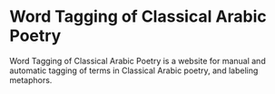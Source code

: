 # Word Tagging of Classical Arabic Poetry 
Word Tagging of Classical Arabic Poetry is a website for manual and automatic tagging of terms in Classical Arabic poetry, and labeling metaphors.


